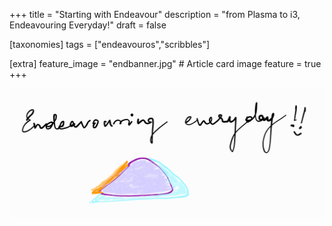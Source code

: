 +++
title = "Starting with Endeavour"
description = "from Plasma to i3, Endeavouring Everyday!"
draft = false

[taxonomies]
tags = ["endeavouros","scribbles"]

[extra]
feature_image = "endbanner.jpg" # Article card image
feature = true
+++

![](endeavourpic.png)